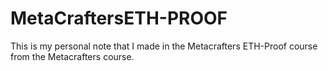 # MetaCraftersETH-PROOF
This is my personal note that I made in the Metacrafters ETH-Proof course from the Metacrafters course.
